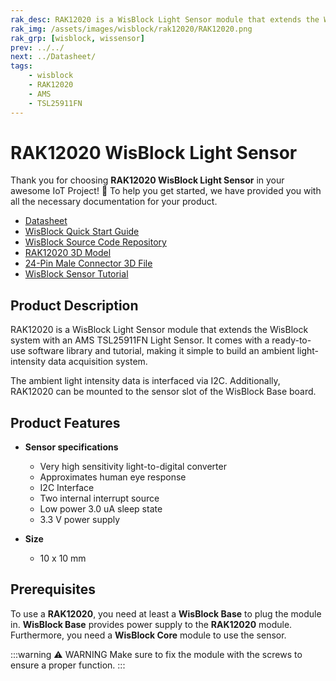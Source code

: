 ```yaml
---
rak_desc: RAK12020 is a WisBlock Light Sensor module that extends the WisBlock system with a TSL25911FN Light Sensor from AMS. A ready-to-use SW library and tutorial make it simple to build an ambient light-intensity data acquisition system.
rak_img: /assets/images/wisblock/rak12020/RAK12020.png
rak_grp: [wisblock, wissensor]
prev: ../../
next: ../Datasheet/
tags:
    - wisblock
    - RAK12020
    - AMS
    - TSL25911FN
---
```


# RAK12020 WisBlock Light Sensor

Thank you for choosing **RAK12020 WisBlock Light Sensor** in your awesome IoT Project! 🎉 To help you get started, we have provided you with all the necessary documentation for your product.

* [Datasheet](../Datasheet/)
* <a href="../../Quickstart/" target="_blank">WisBlock Quick Start Guide</a>
* [WisBlock Source Code Repository](https://github.com/RAKWireless/WisBlock/)
* [RAK12020 3D Model](https://downloads.rakwireless.com/3D_File/WisBlock/3D_RAK12020.stp)
* [24-Pin Male Connector 3D File](https://downloads.rakwireless.com/3D_File/Accessory/WisConnector/M24S1003K6M.stp)
* [WisBlock Sensor Tutorial](/Knowledge-Hub/Learn/WisBlock-Sensor-Tutorial/)

## Product Description

RAK12020 is a WisBlock Light Sensor module that extends the WisBlock system with an AMS TSL25911FN Light Sensor. It comes with a ready-to-use software library and tutorial, making it simple to build an ambient light-intensity data acquisition system.

The ambient light intensity data is interfaced via I2C. Additionally, RAK12020 can be mounted to the sensor slot of the WisBlock Base board.

## Product Features

* **Sensor specifications**
    *  Very high sensitivity light-to-digital converter
    *  Approximates human eye response
    *  I2C Interface
    *  Two internal interrupt source
    *  Low power 3.0&nbsp;uA sleep state
    *  3.3&nbsp;V power supply

* **Size**
    * 10 x 10&nbsp;mm

## Prerequisites

To use a **RAK12020**, you need at least a **WisBlock Base** to plug the module in. **WisBlock Base** provides power supply to the **RAK12020** module. Furthermore, you need a **WisBlock Core** module to use the sensor.

:::warning ⚠️ WARNING
Make sure to fix the module with the screws to ensure a proper function.
:::